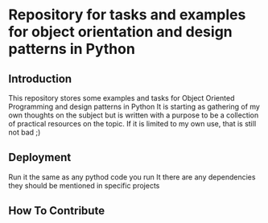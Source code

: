 # Repository for tasks and examples for object orientation and design patterns in Python

## Introduction

This repository stores some examples and tasks for Object Oriented Programming and design patterns in Python 
It is starting as gathering of my own thoughts on the subject but is written with a purpose to be a collection of practical resources on the topic.
If it is limited to my own use, that is still not bad ;)

## Deployment

Run it the same as any pythod code you run
It there are any dependencies they should be mentioned in specific projects

## How To Contribute